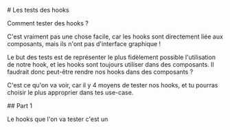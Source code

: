 # Les tests des hooks

Comment tester des hooks ?

C'est vraiment pas une chose facile, car les hooks sont directement liée aux composants,
mais ils n'ont pas d'interface graphique !

Le but des tests est de représenter le plus fidèlement possible l'utilisation de notre hook,
et les hooks sont toujours utiliser dans des composants. Il faudrait donc peut-être rendre
nos hooks dans des composants ?

C'est ce qu'on va voir, car il y 4 moyens de tester nos hooks, et tu pourras choisir
le plus approprier dans tes use-case.

## Part 1

Le hooks que l'on va tester c'est un
